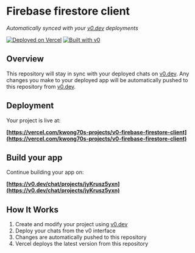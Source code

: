 # Firebase firestore client

*Automatically synced with your [v0.dev](https://v0.dev) deployments*

[![Deployed on Vercel](https://img.shields.io/badge/Deployed%20on-Vercel-black?style=for-the-badge&logo=vercel)](https://vercel.com/kwong70s-projects/v0-firebase-firestore-client)
[![Built with v0](https://img.shields.io/badge/Built%20with-v0.dev-black?style=for-the-badge)](https://v0.dev/chat/projects/jyKrusz5yxn)

## Overview

This repository will stay in sync with your deployed chats on [v0.dev](https://v0.dev).
Any changes you make to your deployed app will be automatically pushed to this repository from [v0.dev](https://v0.dev).

## Deployment

Your project is live at:

**[https://vercel.com/kwong70s-projects/v0-firebase-firestore-client](https://vercel.com/kwong70s-projects/v0-firebase-firestore-client)**

## Build your app

Continue building your app on:

**[https://v0.dev/chat/projects/jyKrusz5yxn](https://v0.dev/chat/projects/jyKrusz5yxn)**

## How It Works

1. Create and modify your project using [v0.dev](https://v0.dev)
2. Deploy your chats from the v0 interface
3. Changes are automatically pushed to this repository
4. Vercel deploys the latest version from this repository